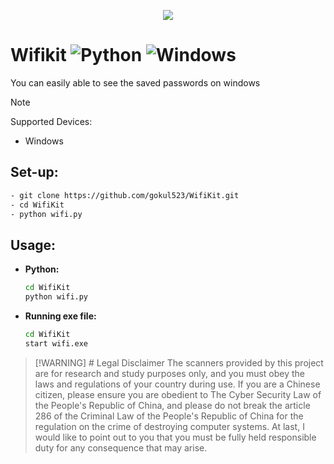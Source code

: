 <p align="center" width="100%">
<img style="margin-left:auto;margin-right:auto;" src="wifi1-modified.ico"></img>
</p>

# **Wifikit** ![Python](https://img.shields.io/badge/python-3670A0?style=for-the-badge&logo=python&logoColor=ffdd54) ![Windows](https://img.shields.io/badge/Windows-0078D6?style=for-the-badge&logo=windows&logoColor=white)

You can easily able to see the saved passwords on windows
> [!NOTE]
>Supported Devices:
> - Windows 

## **Set-up:**
```bash
- git clone https://github.com/gokul523/WifiKit.git
- cd WifiKit
- python wifi.py
```

## **Usage:**

  - **Python:**
    ```bash
    cd WifiKit
    python wifi.py
    ```
  - **Running exe file:**
    ```bash
    cd WifiKit
    start wifi.exe
    ```

> [!WARNING] # Legal Disclaimer
The scanners provided by this project are for research and study purposes only, and you must obey the laws and regulations of your country during use. If you are a Chinese citizen, please ensure you are obedient to The Cyber Security Law of the People's Republic of China, and please do not break the article 286 of the Criminal Law of the People's Republic of China for the regulation on the crime of destroying computer systems. At last, I would like to point out to you that you must be fully held responsible duty for any consequence that may arise.
